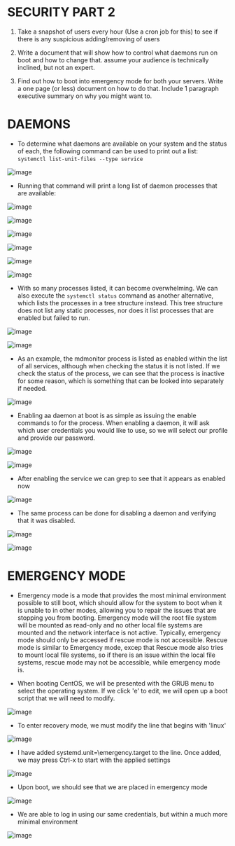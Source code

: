 # SECURITY PART 2

1. Take a snapshot of users every hour (Use a cron job for this) to see if there is any suspicious adding/removing of users 

2. Write a document that will show how to control what daemons run on boot and how to change that.  assume your audience is technically inclined, but not an expert. 

3. Find out how to boot into emergency mode for both your servers.  Write a one page (or less) document on how to do that. Include 1 paragraph executive summary on why you might want to. 

# DAEMONS
 
- To determine what daemons are available on your system and the status of each, the following command can be used to print out a list: `systemctl list-unit-files --type service`

![image](https://user-images.githubusercontent.com/64757540/102255644-567fb480-3ed8-11eb-8091-3d62f61fa0fb.png)

- Running that command will print a long list of daemon processes that are available:

![image](https://user-images.githubusercontent.com/64757540/102255690-65666700-3ed8-11eb-9b61-ebf20db2f097.png)

![image](https://user-images.githubusercontent.com/64757540/102255701-69928480-3ed8-11eb-9fa8-5c1343039b67.png)

![image](https://user-images.githubusercontent.com/64757540/102255713-6d260b80-3ed8-11eb-85b3-08b248b52562.png)

![image](https://user-images.githubusercontent.com/64757540/102255730-71eabf80-3ed8-11eb-8786-e9ebb63e1645.png)

![image](https://user-images.githubusercontent.com/64757540/102255738-757e4680-3ed8-11eb-8fb4-f3705cc095ae.png)

![image](https://user-images.githubusercontent.com/64757540/102255748-79aa6400-3ed8-11eb-9de5-942d5d14818e.png)

- With so many processes listed, it can become overwhelming. We can also execute the `systemctl status` command as another alternative, which lists the processes in a tree structure instead. This tree structure does not list any static processes, nor does it list processes that are enabled but failed to run.

![image](https://user-images.githubusercontent.com/64757540/102256926-07d31a00-3eda-11eb-90f4-1af5292f9b8d.png)

![image](https://user-images.githubusercontent.com/64757540/102256942-0dc8fb00-3eda-11eb-82aa-98c8d8cfcc5b.png)

- As an example, the mdmonitor process is listed as enabled within the list of all services, although when checking the status it is not listed. If we check the status of the process, we can see that the process is inactive for some reason, which is something that can be looked into separately if needed.

![image](https://user-images.githubusercontent.com/64757540/102257191-6e583800-3eda-11eb-9f63-09a8c0fcec6c.png)

- Enabling aa daemon at boot is as simple as issuing the enable commands to for the process. When enabling a daemon, it will ask which user credentials you would like to use, so we will select our profile and provide our password.

![image](https://user-images.githubusercontent.com/64757540/102258106-909e8580-3edb-11eb-8cef-061e6c44b96b.png)

![image](https://user-images.githubusercontent.com/64757540/102258074-84b2c380-3edb-11eb-93eb-a3b1dec76eef.png)

- After enabling the service we can grep to see that it appears as enabled now

![image](https://user-images.githubusercontent.com/64757540/102257868-4a492680-3edb-11eb-85ff-e1c8e9d648d4.png)

- The same process can be done for disabling a daemon and verifying that it was disabled.

![image](https://user-images.githubusercontent.com/64757540/102258198-a9a73680-3edb-11eb-8cf7-4a7905199e04.png)

![image](https://user-images.githubusercontent.com/64757540/102258304-cba0b900-3edb-11eb-987e-a367aedc53a2.png)

# EMERGENCY MODE

- Emergency mode is a mode that provides the most minimal environment possible to still boot, which should allow for the system to boot when it is unable to in other modes, allowing you to repair the issues that are stopping you from booting. Emergency mode will the root file system will be mounted as read-only and no other local file systems are mounted and the network interface is not active. Typically, emergency mode should only be accessed if rescue mode is not accessible. Rescue mode is similar to Emergency mode, excep that Rescue mode also tries to mount local file systems, so if there is an issue within the local file systems, rescue mode may not be accessible, while emergency mode is.

- When booting CentOS, we will be presented with the GRUB menu to select the operating system. If we click 'e' to edit, we will open up a boot script that we will need to modify.

![image](https://user-images.githubusercontent.com/64757540/102248564-48796600-3ecf-11eb-89c7-81f6a2670f17.png)

- To enter recovery mode, we must modify the line that begins with 'linux'

![image](https://user-images.githubusercontent.com/64757540/102248663-69da5200-3ecf-11eb-9734-23f5eb8b1fa1.png)

- I have added systemd.unit=\emergency.target to the line. Once added, we may press Ctrl-x to start with the applied settings

![image](https://user-images.githubusercontent.com/64757540/102249202-1ae0ec80-3ed0-11eb-958c-eede7c8494de.png)

- Upon boot, we should see that we are placed in emergency mode

![image](https://user-images.githubusercontent.com/64757540/102249264-2c29f900-3ed0-11eb-9b06-c63fddaded33.png)

- We are able to log in using our same credentials, but within a much more minimal environment

![image](https://user-images.githubusercontent.com/64757540/102249316-3c41d880-3ed0-11eb-8f18-9fdd620cc51a.png)
